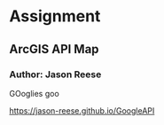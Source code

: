 # Assignment 
## ArcGIS API Map
### Author: Jason Reese

GOoglies goo

<https://jason-reese.github.io/GoogleAPI>